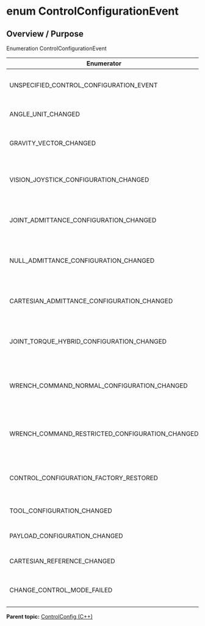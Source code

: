 # enum ControlConfigurationEvent

## Overview / Purpose

Enumeration ControlConfigurationEvent

|Enumerator|Value|Description|
|----------|-----|-----------|
|UNSPECIFIED\_CONTROL\_CONFIGURATION\_EVENT|0|Unspecified control configuration event|
|ANGLE\_UNIT\_CHANGED|1|Angle unit changed event|
|GRAVITY\_VECTOR\_CHANGED|2|Gravity vector changed event|
|VISION\_JOYSTICK\_CONFIGURATION\_CHANGED|3|Vision joystick configuration changed event|
|JOINT\_ADMITTANCE\_CONFIGURATION\_CHANGED|4|Joint admittance configuration changed event|
|NULL\_ADMITTANCE\_CONFIGURATION\_CHANGED|5|Null admittance configuration changed event|
|CARTESIAN\_ADMITTANCE\_CONFIGURATION\_CHANGED|6|Cartesian admittance configuration changed event|
|JOINT\_TORQUE\_HYBRID\_CONFIGURATION\_CHANGED|7|Joint torque hybrid configuraiton changed event|
|WRENCH\_COMMAND\_NORMAL\_CONFIGURATION\_CHANGED|8|Wrench commmand normal configuration changed event|
|WRENCH\_COMMAND\_RESTRICTED\_CONFIGURATION\_CHANGED|9|Wrench command restricted configuration changed event|
|CONTROL\_CONFIGURATION\_FACTORY\_RESTORED|10|Control configuration factory restored event|
|TOOL\_CONFIGURATION\_CHANGED|11|Tool configuration event|
|PAYLOAD\_CONFIGURATION\_CHANGED|12|Payload configuration event|
|CARTESIAN\_REFERENCE\_CHANGED|13|Cartesian reference event|
|CHANGE\_CONTROL\_MODE\_FAILED|14|Control mode change fail event|

**Parent topic:** [ControlConfig \(C++\)](../../summary_pages/ControlConfig.md)


